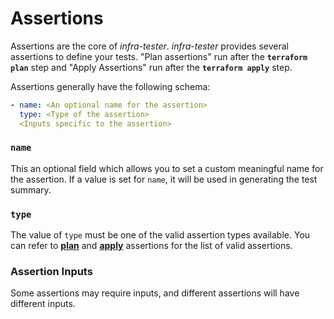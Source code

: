 # Assertions

Assertions are the core of *infra-tester*. *infra-tester* provides several assertions to define your tests. "Plan assertions" run after the **`terraform plan`** step and "Apply Assertions" run after the **`terraform apply`** step.

Assertions generally have the following schema:

```yaml
- name: <An optional name for the assertion>
  type: <Type of the assertion>
  <Inputs specific to the assertion>
```

### **`name`**

This an optional field which allows you to set a custom meaningful name for the assertion.
If a value is set for `name`, it will be used in generating the test summary.

### **`type`**

The value of `type` must be one of the valid assertion types available.
You can refer to [**plan**](/plan_assertions) and [**apply**](/apply_assertions) assertions for the list of valid assertions.

### Assertion Inputs

Some assertions may require inputs, and different assertions will have different inputs.
